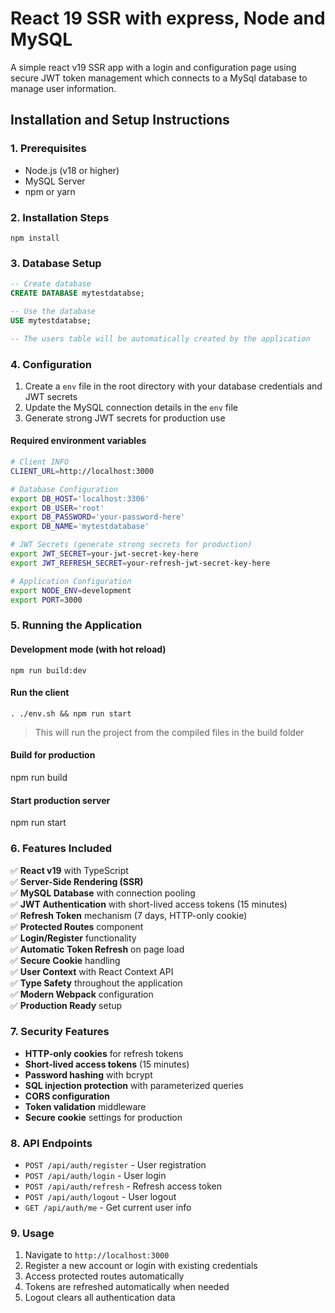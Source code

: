 # React 19 SSR with express, Node and MySQL

A simple react v19 SSR app with a login and configuration page using secure JWT token management which connects to a MySql database to manage user information.

## Installation and Setup Instructions

### 1. Prerequisites

- Node.js (v18 or higher)
- MySQL Server
- npm or yarn

### 2. Installation Steps

`npm install`

### 3. Database Setup

```sql
-- Create database
CREATE DATABASE mytestdatabse;

-- Use the database
USE mytestdatabse;

-- The users table will be automatically created by the application
```

### 4. Configuration

1. Create a `env` file in the root directory with your database credentials and JWT secrets
2. Update the MySQL connection details in the `env` file
3. Generate strong JWT secrets for production use

#### Required environment variables

```bash
# Client INFO
CLIENT_URL=http://localhost:3000

# Database Configuration
export DB_HOST='localhost:3306'
export DB_USER='root'
export DB_PASSWORD='your-password-here'
export DB_NAME='mytestdatabase'

# JWT Secrets (generate strong secrets for production)
export JWT_SECRET=your-jwt-secret-key-here
export JWT_REFRESH_SECRET=your-refresh-jwt-secret-key-here

# Application Configuration
export NODE_ENV=development
export PORT=3000
```

### 5. Running the Application

#### Development mode (with hot reload)

`npm run build:dev`

#### Run the client

`. ./env.sh && npm run start`

> This will run the project from the compiled files in the build folder

#### Build for production

npm run build

#### Start production server

npm run start

### 6. Features Included

✅ **React v19** with TypeScript  
✅ **Server-Side Rendering (SSR)**  
✅ **MySQL Database** with connection pooling  
✅ **JWT Authentication** with short-lived access tokens (15 minutes)  
✅ **Refresh Token** mechanism (7 days, HTTP-only cookie)  
✅ **Protected Routes** component  
✅ **Login/Register** functionality  
✅ **Automatic Token Refresh** on page load  
✅ **Secure Cookie** handling  
✅ **User Context** with React Context API  
✅ **Type Safety** throughout the application  
✅ **Modern Webpack** configuration  
✅ **Production Ready** setup

### 7. Security Features

- **HTTP-only cookies** for refresh tokens
- **Short-lived access tokens** (15 minutes)
- **Password hashing** with bcrypt
- **SQL injection protection** with parameterized queries
- **CORS configuration**
- **Token validation** middleware
- **Secure cookie** settings for production

### 8. API Endpoints

- `POST /api/auth/register` - User registration
- `POST /api/auth/login` - User login
- `POST /api/auth/refresh` - Refresh access token
- `POST /api/auth/logout` - User logout
- `GET /api/auth/me` - Get current user info

### 9. Usage

1. Navigate to `http://localhost:3000`
2. Register a new account or login with existing credentials
3. Access protected routes automatically
4. Tokens are refreshed automatically when needed
5. Logout clears all authentication data

